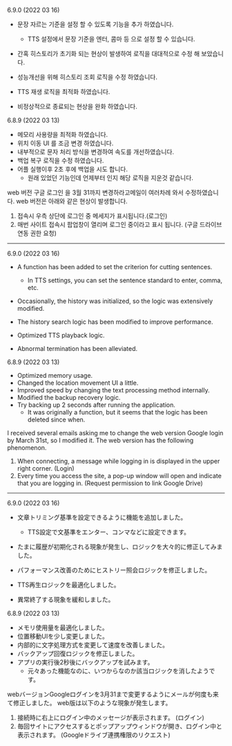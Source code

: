 6.9.0 (2022 03 16)
- 문장 자르는 기준을 설정 할 수 있도록 기능을 추가 하였습니다. 
  * TTS 설정에서 문장 기준을 엔터, 콤마 등 으로 설정 할 수 있습니다. 
  
- 간혹 히스토리가 초기화 되는 현상이 발생하여 로직을 대대적으로 수정 해 보았습니다. 

- 성능개선을 위해 히스토리 조회 로직을 수정 하였습니다. 
- TTS 재생 로직을 최적화 하였습니다. 
- 비정상적으로 종료되는 현상을 완화 하였습니다. 

6.8.9 (2022 03 13)
- 메모리 사용량을 최적화 하였습니다. 
- 위치 이동 UI 를 조금 변경 하였습니다. 
- 내부적으로 문자 처리 방식을 변경하여 속도를 개선하였습니다. 
- 백업 복구 로직을 수정 하였습니다. 
- 어플 실행이후 2초 후에 백업을 시도 합니다. 
  * 원래 있었던 기능인데 언제부터 인지 해당 로직을 지운것 같습니다. 

web 버전 구글 로그인 을 3월 31까지 변경하라고메일이 여러차례 와서 수정하였습니다. 
web 버전은 아래와 같은 현상이 발생합니다. 

1. 접속시 우측 상단에 로그인 중 메세지가 표시됩니다.(로그인)
2. 매번 사이트 접속시 팝업창이 열리며 로그인 중이라고 표시 됩니다. (구글 드라이브 연동 권한 요청)

---
6.9.0 (2022 03 16)
- A function has been added to set the criterion for cutting sentences.
   * In TTS settings, you can set the sentence standard to enter, comma, etc.
  
- Occasionally, the history was initialized, so the logic was extensively modified.

- The history search logic has been modified to improve performance.
- Optimized TTS playback logic.
- Abnormal termination has been alleviated.


6.8.9 (2022 03 13)
- Optimized memory usage.
- Changed the location movement UI a little.
- Improved speed by changing the text processing method internally.
- Modified the backup recovery logic.
- Try backing up 2 seconds after running the application.
   * It was originally a function, but it seems that the logic has been deleted since when.

I received several emails asking me to change the web version Google login by March 31st, so I modified it.
The web version has the following phenomenon.

1. When connecting, a message while logging in is displayed in the upper right corner. (Login)
2. Every time you access the site, a pop-up window will open and indicate that you are logging in. (Request permission to link Google Drive)



---

6.9.0 (2022 03 16)
- 文章トリミング基準を設定できるように機能を追加しました。
   * TTS設定で文基準をエンター、コンマなどに設定できます。
  
- たまに履歴が初期化される現象が発生し、ロジックを大々的に修正してみました。

- パフォーマンス改善のためにヒストリー照会ロジックを修正しました。
- TTS再生ロジックを最適化しました。
- 異常終了する現象を緩和しました。


6.8.9 (2022 03 13)
- メモリ使用量を最適化しました。
- 位置移動UIを少し変更しました。
- 内部的に文字処理方式を変更して速度を改善しました。
- バックアップ回復ロジックを修正しました。
- アプリの実行後2秒後にバックアップを試みます。
   * 元々あった機能なのに、いつからなのか該当ロジックを消したようです。

webバージョンGoogleログインを3月31まで変更するようにメールが何度も来て修正しました。
web版は以下のような現象が発生します。

1. 接続時に右上にログイン中のメッセージが表示されます。 (ログイン)
2. 毎回サイトにアクセスするとポップアップウィンドウが開き、ログイン中と表示されます。 (Googleドライブ連携権限のリクエスト)
